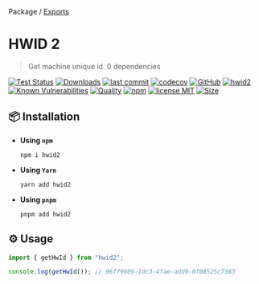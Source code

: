 Package / [Exports](modules.md)

# HWID 2

> Get machine unique id. 0 dependencies

[![Test Status](https://github.com/AlexXanderGrib/hwid2/actions/workflows/test.yml/badge.svg)](https://github.com/AlexXanderGrib/hwid2)
[![Downloads](https://img.shields.io/npm/dt/hwid2.svg)](https://npmjs.com/package/hwid2)
[![last commit](https://img.shields.io/github/last-commit/AlexXanderGrib/hwid2.svg)](https://github.com/AlexXanderGrib/hwid2)
[![codecov](https://img.shields.io/codecov/c/github/AlexXanderGrib/hwid2/main.svg)](https://codecov.io/gh/AlexXanderGrib/hwid2)
[![GitHub](https://img.shields.io/github/stars/AlexXanderGrib/hwid2.svg)](https://github.com/AlexXanderGrib/hwid2)
[![hwid2](https://snyk.io/advisor/npm-package/hwid2/badge.svg)](https://snyk.io/advisor/npm-package/hwid2)
[![Known Vulnerabilities](https://snyk.io/test/npm/hwid2/badge.svg)](https://snyk.io/test/npm/hwid2)
[![Quality](https://img.shields.io/npms-io/quality-score/hwid2.svg?label=quality%20%28npms.io%29&)](https://npms.io/search?q=hwid2)
[![npm](https://img.shields.io/npm/v/hwid2.svg)](https://npmjs.com/package/hwid2)
[![license MIT](https://img.shields.io/npm/l/hwid2.svg)](https://github.com/AlexXanderGrib/hwid2/blob/main/LICENSE.txt)
[![Size](https://img.shields.io/bundlephobia/minzip/hwid2)](https://bundlephobia.com/package/hwid2)

## 📦 Installation

- **Using `npm`**
  ```shell
  npm i hwid2
  ```
- **Using `Yarn`**
  ```shell
  yarn add hwid2
  ```
- **Using `pnpm`**
  ```shell
  pnpm add hwid2
  ```

## ⚙️ Usage

```javascript
import { getHwId } from "hwid2";

console.log(getHwId()); // 96f79609-1dc3-4fae-add9-0f08525c7383
```
